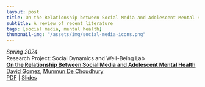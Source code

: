 ```yaml
---
layout: post
title: On the Relationship between Social Media and Adolescent Mental Health
subtitle: A review of recent literature
tags: [social media, mental health]
thumbnail-img: "/assets/img/social-media-icons.png"
---
```


*Spring 2024* \
Research Project: Social Dynamics and Well-Being Lab \
[**On the Relationship Between Social Media and Adolescent Mental Health**](2024-05-01-social-media-and-mental-health) \
[David Gomez](https://dbgomez94.github.io/),
[Munmun De Choudhury](http://www.munmund.net/index.html)
\
[PDF](/pdfs/social-media-and-mentla-health.pdf) |
[Slides](/pdfs/social-media-and-mental-health-slides.pdf)

